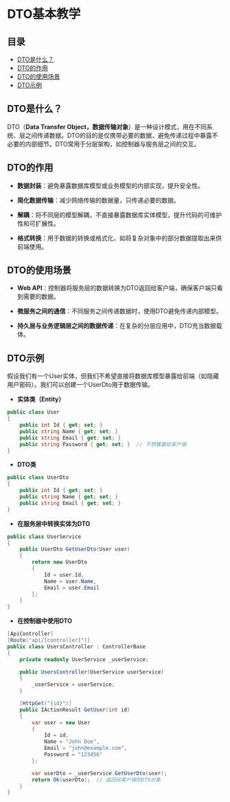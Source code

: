 # DTO基本教学

## 目录
- [DTO是什么？](#DTO是什么？)
- [DTO的作用](#DTO的作用)
- [DTO的使用场景](#DTO的使用场景)
- [DTO示例](#DTO示例)

## DTO是什么？

DTO（**Data Transfer Object，数据传输对象**）是一种设计模式，用在不同系统、层之间传递数据。DTO的目的是仅携带必要的数据，避免传递过程中暴露不必要的内部细节。DTO常用于分层架构，如控制器与服务层之间的交互。

## DTO的作用

* **数据封装**：避免暴露数据库模型或业务模型的内部实现，提升安全性。

* **简化数据传输**：减少网络传输的数据量，只传递必要的数据。

* **解耦**：将不同层的模型解耦，不直接暴露数据库实体模型，提升代码的可维护性和可扩展性。

* **格式转换**：用于数据的转换或格式化，如将复杂对象中的部分数据提取出来供前端使用。

## DTO的使用场景

* **Web API**：控制器将服务层的数据转换为DTO返回给客户端，确保客户端只看到需要的数据。

* **微服务之间的通信**：不同服务之间传递数据时，使用DTO避免传递内部模型。

* **持久层与业务逻辑层之间的数据传递**：在复杂的分层应用中，DTO充当数据载体。

## DTO示例

假设我们有一个User实体，但我们不希望直接将数据库模型暴露给前端（如隐藏用户密码）。我们可以创建一个UserDto用于数据传输。

* **实体类（Entity）**
```C#
public class User
{
    public int Id { get; set; }
    public string Name { get; set; }
    public string Email { get; set; }
    public string Password { get; set; }  // 不想暴露给客户端
}
```

* **DTO类**
```C#
public class UserDto
{
    public int Id { get; set; }
    public string Name { get; set; }
    public string Email { get; set; }
}
```

* **在服务层中转换实体为DTO**
```C#
public class UserService
{
    public UserDto GetUserDto(User user)
    {
        return new UserDto
        {
            Id = user.Id,
            Name = user.Name,
            Email = user.Email
        };
    }
}
```

* **在控制器中使用DTO**
```C#
[ApiController]
[Route("api/[controller]")]
public class UsersController : ControllerBase
{
    private readonly UserService _userService;

    public UsersController(UserService userService)
    {
        _userService = userService;
    }

    [HttpGet("{id}")]
    public IActionResult GetUser(int id)
    {
        var user = new User
        {
            Id = id,
            Name = "John Doe",
            Email = "john@example.com",
            Password = "123456"
        };

        var userDto = _userService.GetUserDto(user);
        return Ok(userDto);  // 返回给客户端的DTO对象
    }
}
```
